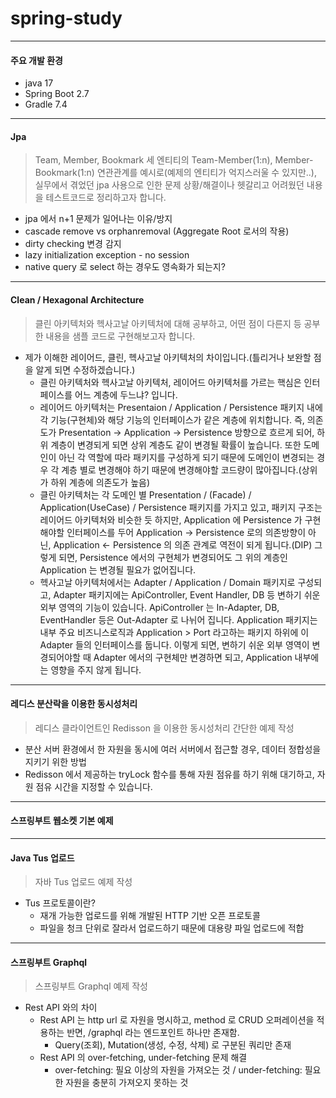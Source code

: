 # spring-study
-------------------------
#### 주요 개발 환경
  * java 17
  * Spring Boot 2.7
  * Gradle 7.4

-------------------------

#### Jpa
> Team, Member, Bookmark 세 엔티티의 Team-Member(1:n), Member-Bookmark(1:n) 연관관계를 예시로(예제의 엔티티가 억지스러울 수 있지만..), 실무에서 겪었던 jpa 사용으로 인한 문제 상황/해결이나 헷갈리고 어려웠던 내용을 테스트코드로 정리하고자 합니다.

* jpa 에서 n+1 문제가 일어나는 이유/방지
* cascade remove vs orphanremoval (Aggregate Root 로서의 작용)
* dirty checking 변경 감지
* lazy initialization exception - no session
* native query 로 select 하는 경우도 영속화가 되는지?

-------------------------

#### Clean / Hexagonal Architecture
> 클린 아키텍처와 헥사고날 아키텍처에 대해 공부하고, 어떤 점이 다른지 등 공부한 내용을 샘플 코드로 구현해보고자 합니다.
* 제가 이해한 레이어드, 클린, 헥사고날 아키텍처의 차이입니다.(틀리거나 보완할 점을 알게 되면 수정하겠습니다.)
    * 클린 아키텍처와 헥사고날 아키텍처, 레이어드 아키텍처를 가르는 핵심은 인터페이스를 어느 계층에 두느냐? 입니다.
    * 레이어드 아키텍처는 Presentaion / Application / Persistence 패키지 내에 각 기능(구현체)와 해당 기능의 인터페이스가 같은 계층에 위치합니다. 즉, 의존도가 Presentation -> Application -> Persistence 방향으로 흐르게 되어, 하위 계층이 변경되게 되면 상위 계층도 같이 변경될 확률이 높습니다. 또한 도메인이 아닌 각 역할에 따라 패키지를 구성하게 되기 때문에 도메인이 변경되는 경우 각 계층 별로 변경해야 하기 때문에 변경해야할 코드량이 많아집니다.(상위가 하위 계층에 의존도가 높음)
    * 클린 아키텍처는 각 도메인 별 Presentation / (Facade) / Application(UseCase) / Persistence 패키지를 가지고 있고, 패키지 구조는 레이어드 아키텍처와 비슷한 듯 하지만, Application 에 Persistence 가 구현해야할 인터페이스를 두어 Application -> Persistence 로의 의존방향이 아닌, Application <- Persistence 의 의존 관계로 역전이 되게 됩니다.(DIP) 그렇게 되면, Persistence 에서의 구현체가 변경되어도 그 위의 계층인 Application 는 변경될 필요가 없어집니다.
    * 헥사고날 아키텍처에서는 Adapter / Application / Domain 패키지로 구성되고, Adapter 패키지에는 ApiController, Event Handler, DB 등 변하기 쉬운 외부 영역의 기능이 있습니다. ApiController 는 In-Adapter, DB, EventHandler 등은 Out-Adapter 로 나뉘어 집니다. Application 패키지는 내부 주요 비즈니스로직과 Application > Port 라고하는 패키지 하위에 이 Adapter 들의 인터페이스를 둡니다. 이렇게 되면, 변하기 쉬운 외부 영역이 변경되어야할 때 Adapter 에서의 구현체만 변경하면 되고, Application 내부에는 영향을 주지 않게 됩니다.
-------------------------

#### 레디스 분산락을 이용한 동시성처리
> 레디스 클라이언트인 Redisson 을 이용한 동시성처리 간단한 예제 작성

* 분산 서버 환경에서 한 자원을 동시에 여러 서버에서 접근할 경우, 데이터 정합성을 지키기 위한 방법
* Redisson 에서 제공하는 tryLock 함수를 통해 자원 점유를 하기 위해 대기하고, 자원 점유 시간을 지정할 수 있습니다.

-------------------------
#### 스프링부트 웹소켓 기본 예제


-------------------------
#### Java Tus 업로드
> 자바 Tus 업로드 예제 작성

* Tus 프로토콜이란? 
   * 재개 가능한 업로드를 위해 개발된 HTTP 기반 오픈 프로토콜
   * 파일을 청크 단위로 잘라서 업로드하기 때문에 대용량 파일 업로드에 적합
   
-------------------------
#### 스프링부트 Graphql
> 스프링부트 Graphql 예제 작성

* Rest API 와의 차이
   * Rest API 는 http url 로 자원을 명시하고, method 로 CRUD 오퍼레이션을 적용하는 반면, /graphql 라는 엔드포인트 하나만 존재함.
      * Query(조회), Mutation(생성, 수정, 삭제) 로 구분된 쿼리만 존재
   * Rest API 의 over-fetching, under-fetching 문제 해결
      * over-fetching: 필요 이상의 자원을 가져오는 것 / under-fetching: 필요한 자원을 충분히 가져오지 못하는 것
